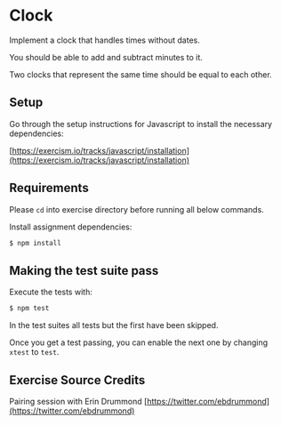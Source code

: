# Clock

Implement a clock that handles times without dates.

You should be able to add and subtract minutes to it.

Two clocks that represent the same time should be equal to each other.

## Setup

Go through the setup instructions for Javascript to install the necessary
dependencies:

[https://exercism.io/tracks/javascript/installation](https://exercism.io/tracks/javascript/installation)

## Requirements

Please `cd` into exercise directory before running all below commands.

Install assignment dependencies:

```bash
$ npm install
```

## Making the test suite pass

Execute the tests with:

```bash
$ npm test
```

In the test suites all tests but the first have been skipped.

Once you get a test passing, you can enable the next one by changing `xtest` to
`test`.

## Exercise Source Credits

Pairing session with Erin Drummond [https://twitter.com/ebdrummond](https://twitter.com/ebdrummond)
